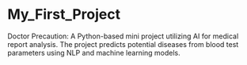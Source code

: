 # My_First_Project
Doctor Precaution: A Python-based mini project utilizing AI for medical report analysis. The project predicts potential diseases from blood test parameters using NLP and machine learning models.
